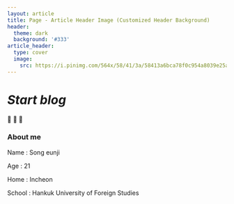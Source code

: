 ```yaml
---
layout: article
title: Page - Article Header Image (Customized Header Background)
header:
  theme: dark
  background: '#333'
article_header:
  type: cover
  image:
    src: https://i.pinimg.com/564x/58/41/3a/58413a6bca78f0c954a8039e25ac2259.jpg
---
```


# *Start blog*
:ghost: :ghost: :ghost:

### About me  

Name : Song eunji  

Age : 21  

Home : Incheon  

School : Hankuk University of Foreign Studies <br>

